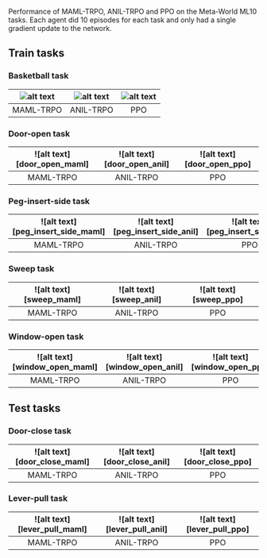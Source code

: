Performance of MAML-TRPO, ANIL-TRPO and PPO on the Meta-World ML10 tasks. Each agent did 10 episodes for each task and only had a single gradient update to the network. 

## Train tasks

### Basketball task


| ![alt text][basketball_maml] | ![alt text][basketball_anil] | ![alt text][basketball_ppo] |
|:--:|:--:|:--:| 
| MAML-TRPO | ANIL-TRPO | PPO |


### Door-open task


| ![alt text][door_open_maml] | ![alt text][door_open_anil] | ![alt text][door_open_ppo] |
|:--:|:--:|:--:| 
| MAML-TRPO | ANIL-TRPO | PPO |

### Peg-insert-side task


| ![alt text][peg_insert_side_maml] | ![alt text][peg_insert_side_anil] | ![alt text][peg_insert_side_ppo] |
|:--:|:--:|:--:| 
| MAML-TRPO | ANIL-TRPO | PPO |


### Sweep task


| ![alt text][sweep_maml] | ![alt text][sweep_anil] | ![alt text][sweep_ppo] |
|:--:|:--:|:--:| 
| MAML-TRPO | ANIL-TRPO | PPO |

### Window-open task


| ![alt text][window_open_maml] | ![alt text][window_open_anil] | ![alt text][window_open_ppo] |
|:--:|:--:|:--:| 
| MAML-TRPO | ANIL-TRPO | PPO |





## Test tasks

### Door-close task


| ![alt text][door_close_maml] | ![alt text][door_close_anil] | ![alt text][door_close_ppo] |
|:--:|:--:|:--:| 
| MAML-TRPO | ANIL-TRPO | PPO |


### Lever-pull task


| ![alt text][lever_pull_maml] | ![alt text][lever_pull_anil] | ![alt text][lever_pull_ppo] |
|:--:|:--:|:--:| 
| MAML-TRPO | ANIL-TRPO | PPO |


[basketball_maml]: https://github.com/Kostis-S-Z/exploring_meta/renders/basketball_maml_1step.gif
[basketball_anil]: https://github.com/Kostis-S-Z/exploring_meta/renders/basketball_anil_1step.gif
[basketball_ppo]: https://github.com/Kostis-S-Z/exploring_meta/renders/basketball_ppo_1step.gif


[basketball_maml]: https://github.com/Kostis-S-Z/exploring_meta/renders/door_open_maml_1step.gif
[basketball_anil]: https://github.com/Kostis-S-Z/exploring_meta/renders/door_open_anil_1step.gif
[basketball_ppo]: https://github.com/Kostis-S-Z/exploring_meta/renders/door_open_ppo_1step.gif


[basketball_maml]: https://github.com/Kostis-S-Z/exploring_meta/renders/door_close_maml_1step.gif
[basketball_anil]: https://github.com/Kostis-S-Z/exploring_meta/renders/door_close_anil_1step.gif
[basketball_ppo]: https://github.com/Kostis-S-Z/exploring_meta/renders/door_close_ppo_1step.gif


[basketball_maml]: https://github.com/Kostis-S-Z/exploring_meta/renders/peg_insert_side_maml_1step.gif
[basketball_anil]: https://github.com/Kostis-S-Z/exploring_meta/renders/peg_insert_side_anil_1step.gif
[basketball_ppo]: https://github.com/Kostis-S-Z/exploring_meta/renders/peg_insert_side_ppo_1step.gif


[basketball_maml]: https://github.com/Kostis-S-Z/exploring_meta/renders/window_open_maml_1step.gif
[basketball_anil]: https://github.com/Kostis-S-Z/exploring_meta/renders/window_open_anil_1step.gif
[basketball_ppo]: https://github.com/Kostis-S-Z/exploring_meta/renders/window_open_ppo_1step.gif


[basketball_maml]: https://github.com/Kostis-S-Z/exploring_meta/renders/lever_pull_maml_1step.gif
[basketball_anil]: https://github.com/Kostis-S-Z/exploring_meta/renders/lever_pull_anil_1step.gif
[basketball_ppo]: https://github.com/Kostis-S-Z/exploring_meta/renders/lever_pull_ppo_1step.gif


[basketball_maml]: https://github.com/Kostis-S-Z/exploring_meta/renders/sweep_maml_1step.gif
[basketball_anil]: https://github.com/Kostis-S-Z/exploring_meta/renders/sweep_anil_1step.gif
[basketball_ppo]: https://github.com/Kostis-S-Z/exploring_meta/renders/sweep_ppo_1step.gif
